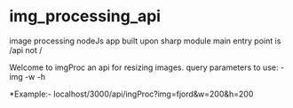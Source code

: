 # img_processing_api
image processing nodeJs app built upon sharp module
main entry point is /api not /

Welcome to imgProc an api for resizing images. 
query parameters to use: -img -w -h 

*Example:- localhost/3000/api/ingProc?img=fjord&w=200&h=200
